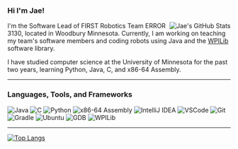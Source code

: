 ### Hi I'm Jae!
<img alt="Jae's GitHub Stats" src="https://github-readme-stats.vercel.app/api?username=jcsong06&show_icons=true&theme=github_dark&hide=stars" align="right">

I'm the Software Lead of FIRST Robotics Team ERROR 3130, located in Woodbury Minnesota. Currently, I am working on teaching my team's software members and coding robots using Java and the [WPILib](https://github.com/wpilibsuite) software library.

I have studied computer science at the University of Minnesota for the past two years, learning Python, Java, C, and x86-64 Assembly.

<hr>

### Languages, Tools, and Frameworks
![Java](https://img.shields.io/badge/java-orange?style=for-the-badge&logoColor=orange&color=446879)
![C](https://img.shields.io/badge/C-red?style=for-the-badge&logo=C&logoColor=white&color=%23044F88)
![Python](https://img.shields.io/badge/python-blue?style=for-the-badge&logo=python&logoColor=FFD43B&color=blue)
![x86-64 Assembly](https://img.shields.io/badge/assembly-black?style=for-the-badge&label=x86-64&labelColor=242526&color=18191A)
![IntelliJ IDEA](https://img.shields.io/badge/IntelliJ%20IDEA-blue?style=for-the-badge&logo=intellij%20idea&logoColor=black&color=%23FE315D)
![VSCode](https://img.shields.io/badge/vscode-blue?style=for-the-badge&logo=Visual%20Studio%20Code&logoColor=white&color=%230078d7)
![Git](https://img.shields.io/badge/git-%23F05033.svg?style=for-the-badge&logo=git&logoColor=white)
![Gradle](https://img.shields.io/badge/Gradle-06A0CE?logo=Gradle&labelColor=02303A&style=for-the-badge)
![Ubuntu](https://img.shields.io/badge/ubuntu-orange?style=for-the-badge&logo=ubuntu&logoColor=white&color=%23E95420)
![GDB](https://img.shields.io/badge/Debugger-3A3B3C?style=for-the-badge&logo=GDB&label=GDB)
![WPILib](https://img.shields.io/badge/WPI%20Robotics%20Library-blue?style=for-the-badge&logo=first&logoColor=white&color=%23ED1C24)

<hr>

[![Top Langs](https://github-readme-stats.vercel.app/api/top-langs/?username=jcsong06&layout=compact)](https://github.com/jcsong06/github-readme-stats)

<!--
### Reach me at
<p align="center">
<a target="_blank" href="mailto:jcsong06@gmail.com"><img src="https://img.shields.io/badge/-Gmail-D14836?style=for-the-badge&logo=Gmail&logoColor=white"></img></a>
<a target="_blank" href="https://www.linkedin.com/in/juhae-song-50b0b224b"><img src="https://img.shields.io/badge/-LinkedIn-0077B5?style=for-the-badge&logo=Linkedin&logoColor=white"></img></a>
<br>
</p>     

<!--
**jcsong06/jcsong06** is a ✨ _special_ ✨ repository because its `README.md` (this file) appears on your GitHub profile.

Here are some ideas to get you started:

- 🔭 I’m currently working on ...
- 🌱 I’m currently learning ...
- 👯 I’m looking to collaborate on ...
- 🤔 I’m looking for help with ...
- 💬 Ask me about ...
- 📫 How to reach me: ...
- 😄 Pronouns: ...
- ⚡ Fun fact: ...
-->
